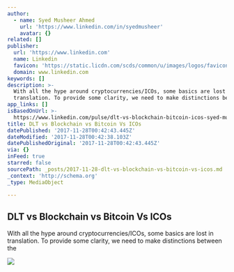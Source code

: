 ```yaml
---
author:
  - name: Syed Musheer Ahmed
    url: 'https://www.linkedin.com/in/syedmusheer'
    avatar: {}
related: []
publisher:
  url: 'https://www.linkedin.com'
  name: Linkedin
  favicon: 'https://static.licdn.com/scds/common/u/images/logos/favicons/v1/favicon.ico'
  domain: www.linkedin.com
keywords: []
description: >-
  With all the hype around cryptocurrencies/ICOs, some basics are lost in
  translation. To provide some clarity, we need to make distinctions between the
app_links: []
isBasedOnUrl: >-
  https://www.linkedin.com/pulse/dlt-vs-blockchain-bitcoin-icos-syed-musheer-ahmed
title: DLT vs Blockchain vs Bitcoin Vs ICOs
datePublished: '2017-11-28T00:42:43.445Z'
dateModified: '2017-11-28T00:42:38.103Z'
datePublishedOriginal: '2017-11-28T00:42:43.445Z'
via: {}
inFeed: true
starred: false
sourcePath: _posts/2017-11-28-dlt-vs-blockchain-vs-bitcoin-vs-icos.md
_context: 'http://schema.org'
_type: MediaObject

---
```

<article style=""><h1>DLT vs Blockchain vs Bitcoin Vs ICOs</h1><p>With all the hype around cryptocurrencies/ICOs, some basics are lost in translation. To provide some clarity, we need to make distinctions between the</p><img src="https://media.licdn.com/mpr/mpr/shrinknp_400_400/AAIAAwDGAAAAAQAAAAAAAA3gAAAAJGVmZTViMTU3LWFmY2UtNDkzYy1iODE1LTQxMDFlMDlhZjgxZg.jpg" /></article>